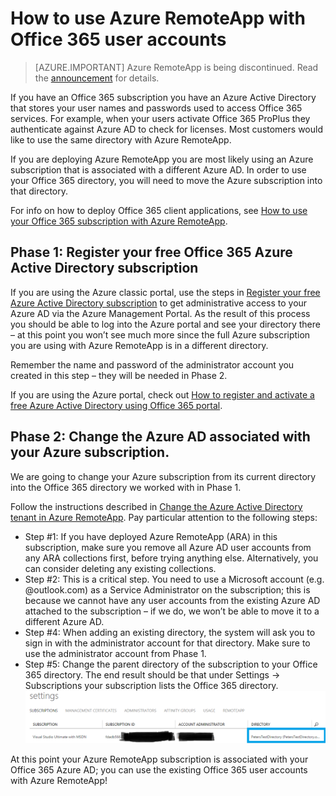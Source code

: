 # How to use Azure RemoteApp with Office 365 user accounts

> [AZURE.IMPORTANT]
> Azure RemoteApp is being discontinued. Read the [announcement](https://go.microsoft.com/fwlink/?linkid=821148) for details.

If you have an Office 365 subscription you have an Azure Active Directory that stores your user names and passwords used to access Office 365 services. For example, when your users activate Office 365 ProPlus they authenticate against Azure AD to check for licenses. Most customers would like to use the same directory with Azure RemoteApp.

If you are deploying Azure RemoteApp you are most likely using an Azure subscription that is associated with a different Azure AD. In order to use your Office 365 directory, you will need to move the Azure subscription into that directory.

For info on how to deploy Office 365 client applications, see [How to use your Office 365 subscription with Azure RemoteApp]().
 
## Phase 1: Register your free Office 365 Azure Active Directory subscription
If you are using the Azure classic portal, use the steps in [Register your free Azure Active Directory subscription](https://technet.microsoft.com/library/dn832618.aspx) to get administrative access to your Azure AD via the Azure Management Portal. As the result of this process you should be able to log into the Azure portal and see your directory there – at this point you won’t see much more since the full Azure subscription you are using with Azure RemoteApp is in a different directory.

Remember the name and password of the administrator account you created in this step – they will be needed in Phase 2.

If you are using the Azure portal, check out [How to register and activate a free Azure Active Directory using Office 365 portal](http://azureblogger.com/2016/01/how-to-register-and-activate-a-free-azure-active-directory-using-office-365-portal/).

## Phase 2: Change the Azure AD associated with your Azure subscription.
We are going to change your Azure subscription from its current directory into the Office 365 directory we worked with in Phase 1.

Follow the instructions described in [Change the Azure Active Directory tenant in Azure RemoteApp](remoteapp-changetenant.md). Pay particular attention to the following steps:

- Step #1: If you have deployed Azure RemoteApp (ARA) in this subscription, make sure you remove all Azure AD user accounts from any ARA collections first, before trying anything else. Alternatively, you can consider deleting any existing collections.
- Step #2: This is a critical step. You need to use a Microsoft account (e.g. @outlook.com) as a Service Administrator on the subscription; this is because we cannot have any user accounts from the existing Azure AD attached to the subscription – if we do, we won’t be able to move it to a different Azure AD.
- Step #4: When adding an existing directory, the system will ask you to sign in with the administrator account for that directory. Make sure to use the administrator account from Phase 1.
- Step #5: Change the parent directory of the subscription to your Office 365 directory. The end result should be that under Settings -> Subscriptions your subscription lists the Office 365 directory. 
![Change the parent directory of the subscription](./media/remoteapp-o365user/settings.png)
 

At this point your Azure RemoteApp subscription is associated with your Office 365 Azure AD; you can use the existing Office 365 user accounts with Azure RemoteApp!




